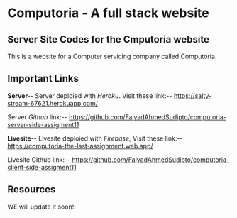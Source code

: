 # Computoria - A full stack website

## Server Site Codes for the Cmputoria website

This is a website for a Computer servicing company called Computoria.

## Important Links
**Server**-- Server deploied with _Heroku_. Visit these link:-- https://salty-stream-67621.herokuapp.com/

Server _Github_ link:-- https://github.com/FaiyadAhmedSudipto/computoria-server-side-assigment11

**Livesite**-- Livesite deploied with _Firebase_, Visit these link:-- https://computoria-the-last-assignment.web.app/

Livesite Github link:-- https://github.com/FaiyadAhmedSudipto/computoria-client-side-assigment11

## Resources

WE will update it soon!! 
